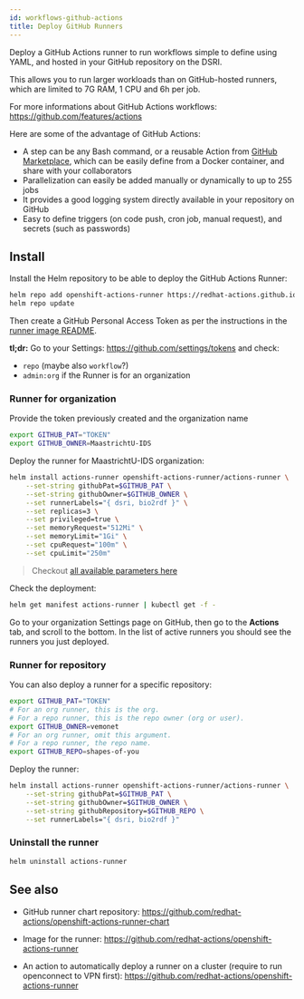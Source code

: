 ```yaml
---
id: workflows-github-actions
title: Deploy GitHub Runners
---
```


Deploy a GitHub Actions runner to run workflows simple to define using YAML, and hosted in your GitHub repository on the DSRI.

This allows you to run larger workloads than on GitHub-hosted runners, which are limited to 7G RAM, 1 CPU and 6h per job.

For more informations about GitHub Actions workflows: https://github.com/features/actions

Here are some of the advantage of GitHub Actions:

* A step can be any Bash command, or a reusable Action from [GitHub Marketplace](https://github.com/marketplace/), which can be easily define from a Docker container, and share with your collaborators
* Parallelization can easily be added manually or dynamically to up to 255 jobs
* It provides a good logging system directly available in your repository on GitHub
* Easy to define triggers (on code push, cron job, manual request), and secrets (such as passwords)

## Install

Install the Helm repository to be able to deploy the GitHub Actions Runner:

```bash
helm repo add openshift-actions-runner https://redhat-actions.github.io/openshift-actions-runner-chart
helm repo update
```

Then create a GitHub Personal Access Token as per the instructions in the [runner image README](https://github.com/redhat-actions/openshift-actions-runner#pat-guidelines).

**tl;dr:** Go to your Settings: https://github.com/settings/tokens and check:

* `repo` (maybe also `workflow`?)
* `admin:org` if the Runner is for an organization

### Runner for organization

Provide the token previously created and the organization name

```bash
export GITHUB_PAT="TOKEN"
export GITHUB_OWNER=MaastrichtU-IDS
```

Deploy the runner for MaastrichtU-IDS organization:

```bash
helm install actions-runner openshift-actions-runner/actions-runner \
    --set-string githubPat=$GITHUB_PAT \
    --set-string githubOwner=$GITHUB_OWNER \
    --set runnerLabels="{ dsri, bio2rdf }" \
    --set replicas=3 \
    --set privileged=true \
    --set memoryRequest="512Mi" \
    --set memoryLimit="1Gi" \
    --set cpuRequest="100m" \
    --set cpuLimit="250m"
```

> Checkout [all available parameters here](https://github.com/redhat-actions/openshift-actions-runner-chart/blob/main/values.yaml)

Check the deployment:

```bash
helm get manifest actions-runner | kubectl get -f -
```

Go to your organization Settings page on GitHub, then go to the **Actions** tab, and scroll to the bottom. In the list of active runners you should see the runners you just deployed. 

### Runner for repository

You can also deploy a runner for a specific repository:

```bash
export GITHUB_PAT="TOKEN"
# For an org runner, this is the org.
# For a repo runner, this is the repo owner (org or user).
export GITHUB_OWNER=vemonet
# For an org runner, omit this argument. 
# For a repo runner, the repo name.
export GITHUB_REPO=shapes-of-you
```

Deploy the runner:

```bash
helm install actions-runner openshift-actions-runner/actions-runner \
    --set-string githubPat=$GITHUB_PAT \
    --set-string githubOwner=$GITHUB_OWNER \
    --set-string githubRepository=$GITHUB_REPO \
    --set runnerLabels="{ dsri, bio2rdf }"
```

### Uninstall the runner

```bash
helm uninstall actions-runner
```

## See also

* GitHub runner chart repository: https://github.com/redhat-actions/openshift-actions-runner-chart

* Image for the runner: https://github.com/redhat-actions/openshift-actions-runner

* An action to automatically deploy a runner on a cluster (require to run openconnect to VPN first): https://github.com/redhat-actions/openshift-actions-runner